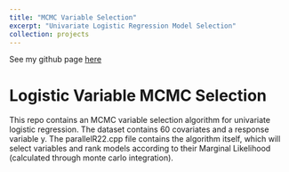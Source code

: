 ```yaml
---
title: "MCMC Variable Selection"
excerpt: "Univariate Logistic Regression Model Selection"
collection: projects
---
```


See my github page [here](https://github.com/hhdesai98/mcmc_variable_selection)

# Logistic Variable MCMC Selection

This repo contains an MCMC variable selection algorithm for univariate logistic regression. The dataset contains 60 covariates and a response variable y. The parallelR22.cpp file contains the algorithm itself, which will select variables and rank models according to their Marginal Likelihood (calculated through monte carlo integration).


